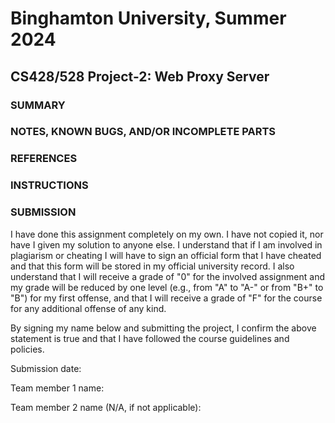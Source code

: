 # Binghamton University, Summer 2024

## CS428/528 Project-2: Web Proxy Server

### SUMMARY

[Provide a short description of your program's functionality, no more than a couple sentences]: #

### NOTES, KNOWN BUGS, AND/OR INCOMPLETE PARTS

[Add any notes you have here and/or any parts of the project you were not able to complete]: #

### REFERENCES

[List any outside resources used]: #

### INSTRUCTIONS

[Provide clear and complete step-by-step instructions on how to run and test your project]: #

### SUBMISSION

I have done this assignment completely on my own. I have not copied it, nor have I given my solution to anyone else. I understand that if I am involved in plagiarism or cheating I will have to sign an official form that I have cheated and that this form will be stored in my official university record. I also understand that I will receive a grade of "0" for the involved assignment and my grade will be reduced by one level (e.g., from "A" to "A-" or from "B+" to "B") for my first offense, and that I will receive a grade of "F" for the course for any additional offense of any kind.

By signing my name below and submitting the project, I confirm the above statement is true and that I have followed the course guidelines and policies.

Submission date:

Team member 1 name:

Team member 2 name (N/A, if not applicable):

